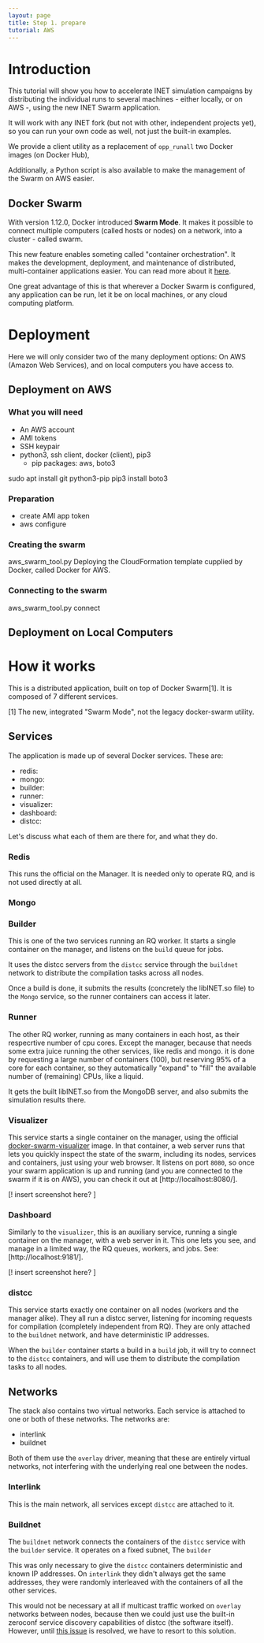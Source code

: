 ```yaml
---
layout: page
title: Step 1. prepare
tutorial: AWS
---
```


# Introduction

This tutorial will show you how to accelerate INET simulation campaigns by
distributing the individual runs to several machines - either locally, or on AWS -,
using the new INET Swarm application.

It will work with any INET fork (but not with other, independent projects yet),
so you can run your own code as well, not just the built-in examples.

We provide a client utility as a replacement of `opp_runall` two Docker images (on Docker Hub),

Additionally, a Python script is also available to make the management of the Swarm on AWS
easier.

## Docker Swarm

With version 1.12.0, Docker introduced **Swarm Mode**. It makes it possible to
connect multiple computers (called hosts or nodes) on a network, into a cluster - called swarm.

This new feature enables someting called "container orchestration". It makes the development, deployment,
and maintenance of distributed, multi-container applications easier. You can read
more about it [here](https://docs.docker.com/engine/swarm/).

One great advantage of this is that wherever a Docker Swarm is configured, any
application can be run, let it be on local machines, or any cloud computing platform.

# Deployment

Here we will only consider two of the many deployment options: On AWS (Amazon Web Services),
and on local computers you have access to.

## Deployment on AWS




### What you will need

- An AWS account
- AMI tokens
- SSH keypair
- python3, ssh client, docker (client), pip3
    - pip packages: aws, boto3


sudo apt install git python3-pip
pip3 install boto3


### Preparation

- create AMI app token
- aws configure


### Creating the swarm


aws_swarm_tool.py
Deploying the CloudFormation template cupplied by Docker, called Docker for AWS.



### Connecting to the swarm



aws_swarm_tool.py connect



## Deployment on Local Computers




# How it works

This is a distributed application, built on top of Docker Swarm[1]. It is composed of
7 different services.


[1] The new, integrated "Swarm Mode", not the legacy docker-swarm utility.

## Services

The application is made up of several Docker services. These are:

-  redis:
-  mongo:
-  builder:
-  runner:
-  visualizer:
-  dashboard:
-  distcc:

Let's discuss what each of them are there for, and what they do.

### Redis

This runs the official on the Manager. It is needed only to operate RQ,
and is not used directly at all.

### Mongo

### Builder

This is one of the two services running an RQ worker. It starts a single
container on the manager, and listens on the `build` queue for jobs.

It uses the distcc servers from the `distcc` service through the `buildnet`
network to distribute the compilation tasks across all nodes.

Once a build is done, it submits the results (concretely the libINET.so file) to the `Mongo` service,
so the runner containers can access it later.

### Runner

The other RQ worker, running as many containers in each host, as their respecrtive number
of cpu cores. Except the manager, because that needs some extra juice running the other services,
like redis and mongo. it is done by requesting a large number of containers (100), but reserving
95% of a core for each container, so they automatically "expand" to "fill" the available number
of (remaining) CPUs, like a liquid.

It gets the built libINET.so from the MongoDB server, and also submits the simulation results there.

### Visualizer

This service starts a single container on the manager, using
the official [docker-swarm-visualizer](https://github.com/dockersamples/docker-swarm-visualizer) image.
In that container, a web server runs that lets you quickly inspect
the state of the swarm, including its nodes, services and containers,
just using your web browser. It listens on port `8080`, so once
your swarm application is up and running (and you are connected to the swarm
if it is on AWS), you can check it out at [http://localhost:8080/].

[! insert screenshot here? ]

### Dashboard

Similarly to the `visualizer`, this is an auxiliary service, running a single
container on the manager, with a web server in it.
This one lets you see, and manage in a limited way, the RQ queues, workers, and jobs.
See: [http://localhost:9181/].

[! insert screenshot here? ]

### distcc

This service starts exactly one container on all nodes (workers and the manager alike).
They all run a distcc server, listening for incoming requests for compilation (completely
independent from RQ).
They are only attached to the `buildnet` network, and have deterministic IP addresses.

When the `builder` container starts a build in a `build` job, it will try
to connect to the `distcc` containers, and will use them to distribute
the compilation tasks to all nodes.

## Networks

The stack also contains two virtual networks. Each service is attached to
one or both of these networks. The networks are:

  - interlink
  - buildnet

Both of them use the `overlay` driver, meaning that these are entirely virtual
networks, not interfering with the underlying real one between the nodes.

### Interlink

This is the main network, all services except `distcc` are attached to it.

### Buildnet

The `buildnet` network connects the containers of the `distcc` service
with the `builder` service. It operates on a fixed subnet, The `builder`

This was only necessary to give the `distcc` containers deterministic and known
IP addresses. On `interlink` they didn't always get the same addresses, they
were randomly interleaved with the containers of all the other services.

This would not be necessary at all if multicast traffic worked on `overlay`
networks between nodes, because then we could just use the built-in zeroconf
service discovery capabilities of distcc (the software itself). However, until
[this issue](https://github.com/docker/libnetwork/issues/552) is resolved, we
have to resort to this solution.


